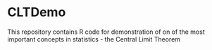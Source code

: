# CLTDemo
This repository contains R code for demonstration of on of the most important concepts in statistics - the Central Limit Theorem
